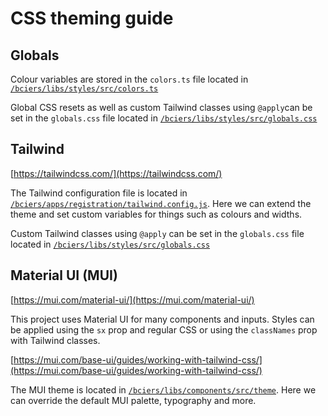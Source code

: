 # CSS theming guide

## Globals

Colour variables are stored in the `colors.ts` file located in [`/bciers/libs/styles/src/colors.ts`](/bciers/libs/styles/src/colors.ts)

Global CSS resets as well as custom Tailwind classes using `@apply`can be set in the `globals.css` file located in [`/bciers/libs/styles/src/globals.css`](/bciers/libs/styles/src/globals.css)

## Tailwind

[https://tailwindcss.com/](https://tailwindcss.com/)

The Tailwind configuration file is located in [`/bciers/apps/registration/tailwind.config.js`](/bciers/apps/registration/tailwind.config.js). Here we can extend the theme and set custom variables for things such as colours and widths.

Custom Tailwind classes using `@apply` can be set in the `globals.css` file located in [`/bciers/libs/styles/src/globals.css`](/bciers/libs/styles/src/globals.css)

## Material UI (MUI)

[https://mui.com/material-ui/](https://mui.com/material-ui/)

This project uses Material UI for many components and inputs. Styles can be applied using the `sx` prop and regular CSS or using the `classNames` prop with Tailwind classes.

[https://mui.com/base-ui/guides/working-with-tailwind-css/](https://mui.com/base-ui/guides/working-with-tailwind-css/)

The MUI theme is located in [`/bciers/libs/components/src/theme`](/bciers/libs/components/src/theme). Here we can override the default MUI palette, typography and more.
